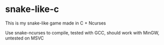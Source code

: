 # snake-like-c

This is my snake-like game made in C + Ncurses

Use snake-ncurses to compile, tested with GCC, should work with MinGW, untested on MSVC

